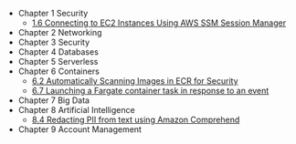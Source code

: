 * Chapter 1 Security
  * [1.6 Connecting to EC2 Instances Using AWS SSM Session Manager](https://github.com/AWSCookbook/Security/tree/main/106-Connecting-to-EC2-Instances-Using-Session-Manager)
* Chapter 2 Networking
* Chapter 3 Security 
* Chapter 4 Databases 
* Chapter 5 Serverless 
* Chapter 6 Containers
  * [6.2 Automatically Scanning Images in ECR for Security](https://github.com/AWSCookbook/Containers/tree/main/602-Image-Scanning-In-ECR)
  * [6.7 Launching a Fargate container task in response to an event](https://github.com/AWSCookbook/Containers/tree/main/607-Fargate-Task-With-Event)
* Chapter 7 Big Data 
* Chapter 8 Artificial Intelligence
  * [8.4 Redacting PII from text using Amazon Comprehend](https://github.com/AWSCookbook/ArtificialIntelligence/tree/main/804-Redacting-PII-from-text-using-Comprehend)
* Chapter 9 Account Management 
